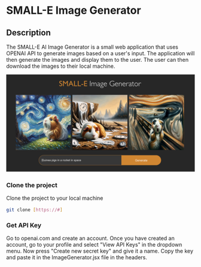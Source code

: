 # SMALL-E Image Generator

## Description

The SMALL-E AI Image Generator is a small web application that uses OPENAI API to generate images based on a user's input. The application will then generate the images and display them to the user. The user can then download the images to their local machine.

![SMALL-E AI Image Generator](Image_generator.png)

### Clone the project

Clone the project to your local machine

```bash
git clone [https://#]
```

### Get API Key

Go to openai.com and create an account. Once you have created an account, go to your profile and select "View API Keys" in the dropdown menu. Now press "Create new secret key" and give it a name. Copy the key and paste it in the ImageGenerator.jsx file in the headers.
